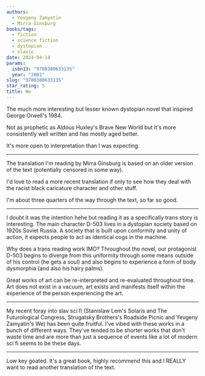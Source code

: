 ```yaml
---
authors:
  - Yevgeny Zamyatin
  - Mirra Ginsburg
books/tags:
  - fiction
  - science fiction
  - dystopian
  - slavic
date: 2024-04-14
params:
  isbn13: "9780380633135"
  year: "2001"
slug: "9780380633135"
star_rating: 5
title: We
---
```


The much more interesting but lesser known dystopian novel that inspired George Orwell's 1984.

Not as prophetic as Aldous Huxley's Brave New World but it's more consistently well written and has mostly aged better.

It's more open to interpretation than I was expecting.

<!--more-->

---

The translation I'm reading by Mirra Ginsburg is based on an older version of the text (potentially censored in some way).

I'd love to read a more recent translation if only to see how they deal with the racist black caricature character and other stuff.

I'm about three quarters of the way through the text, so far so good.

---

I doubt it was the intention hehe but reading it as a specifically trans story is interesting. The main character D-503 lives in a dystopian society based on 1920s Soviet Russia. A society that is built upon conformity and unity of action, it expects people to act as identical cogs in the machine.

Why does a trans reading work IMO? Throughout the novel, our protagonist D-503 begins to diverge from this uniformity through some means outside of his control (he gets a soul) and also begins to experience a form of body dysmorphia (and also his hairy palms).

Great works of art can be re-interpreted and re-evaluated throughout time. Art does not exist in a vacuum, art exists and manifests itself within the experience of the person experiencing the art.

---

My recent foray into slav sci fi (Stanislaw Lem's Solaris and The Futurological Congress, Strugatsky Brothers's Roadside Picnic and Yevgeny Zamyatin's We) has been quite fruitful. I've vibed with these works in a bunch of different ways. They've tended to be shorter works that don't waste time and are more than just a sequence of events like a lot of modern sci fi seems to be these days.

---

Low key goated. It's a great book, highly recommend this and I REALLY want to read another translation of the text.
